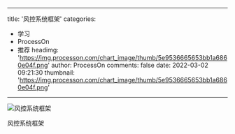
---
title: '风控系统框架'
categories: 
 - 学习
 - ProcessOn
 - 推荐
headimg: 'https://img.processon.com/chart_image/thumb/5e9536665653bb1a6860e04f.png'
author: ProcessOn
comments: false
date: 2022-03-02 09:21:30
thumbnail: 'https://img.processon.com/chart_image/thumb/5e9536665653bb1a6860e04f.png'
---

<div>   
<img class="thumb" alt="风控系统框架" src="https://img.processon.com/chart_image/thumb/5e9536665653bb1a6860e04f.png" referrerpolicy="no-referrer">
<p>风控系统框架</p>  
</div>
            